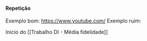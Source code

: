 #### Repetição

Exemplo bom: https://www.youtube.com/
Exemplo ruim: 

Início do [[Trabalho DI - Média fidelidade]]

